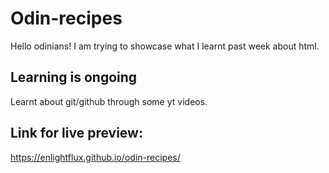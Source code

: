 # Odin-recipes
Hello odinians!
I am trying to showcase what I learnt past week about html. 

## Learning is ongoing 
Learnt about git/github through some yt videos.

## Link for live preview:
https://enlightflux.github.io/odin-recipes/
